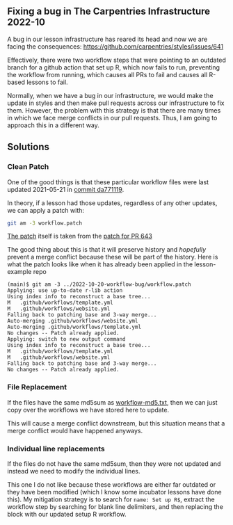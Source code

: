 ## Fixing a bug in The Carpentries Infrastructure 2022-10

A bug in our lesson infrastructure has reared its head and now we are facing
the consequences: <https://github.com/carpentries/styles/issues/641>

Effectively, there were two workflow steps that were pointing to an outdated
branch for a github action that set up R, which now fails to run, preventing the
workflow from running, which causes all PRs to fail and causes all R-based
lessons to fail.

Normally, when we have a bug in our infrastructure, we would make the update in
styles and then make pull requests across our infrastructure to fix them.
However, the problem with this strategy is that there are many times in which
we face merge conflicts in our pull requests. Thus, I am going to approach this
in a different way.

## Solutions

### Clean Patch

One of the good things is that these particular workflow files were last updated
2021-05-21 in [commit da771119](https://github.com/carpentries/styles/commit/da771119b6c4adc61dea3e33786a3c8179600cb1).

In theory, if a lesson had those updates, regardless of any other updates, we
can apply a patch with:

```sh
git am -3 workflow.patch
```

[The patch](workflow.patch) itself is taken from the [patch for PR 643](https://patch-diff.githubusercontent.com/raw/carpentries/styles/pull/643.patch)

The good thing about this is that it will preserve history and _hopefully_ 
prevent a merge conflict because these will be part of the history. Here is what
the patch looks like when it has already been applied in the lesson-example repo

```
(main)$ git am -3 ../2022-10-20-workflow-bug/workflow.patch
Applying: use up-to-date r-lib action
Using index info to reconstruct a base tree...
M	.github/workflows/template.yml
M	.github/workflows/website.yml
Falling back to patching base and 3-way merge...
Auto-merging .github/workflows/website.yml
Auto-merging .github/workflows/template.yml
No changes -- Patch already applied.
Applying: switch to new output command
Using index info to reconstruct a base tree...
M	.github/workflows/template.yml
M	.github/workflows/website.yml
Falling back to patching base and 3-way merge...
No changes -- Patch already applied.
```

### File Replacement

If the files have the same md5sum as [workflow-md5.txt](workflow-md5.txt), then 
we can just copy over the workflows we have stored here to update. 

This will cause a merge conflict downstream, but this situation means that a
merge conflict would have happened anyways.

### Individual line replacements

If the files do not have the same md5sum, then they were not updated and instead
we need to modify the individual lines. 

This one I do not like because these workflows are either far outdated or they
have been modified (which I know some incubator lessons have done this). My
mitigation strategy is to search for `name: Set up R$`, extract the workflow 
step by searching for blank line delimiters, and then replacing the block with
our updated setup R workflow. 
